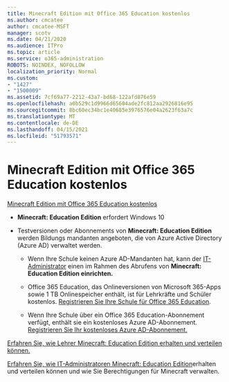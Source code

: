 ```yaml
---
title: Minecraft Edition mit Office 365 Education kostenlos
ms.author: cmcatee
author: cmcatee-MSFT
manager: scotv
ms.date: 04/21/2020
ms.audience: ITPro
ms.topic: article
ms.service: o365-administration
ROBOTS: NOINDEX, NOFOLLOW
localization_priority: Normal
ms.custom:
- "1427"
- "1500009"
ms.assetid: 7cf69a77-2212-43a7-bd68-122afd876e59
ms.openlocfilehash: a0b529c1d9966d65604ade2fc812aa2926816e95
ms.sourcegitcommit: 8bc60ec34bc1e40685e3976576e04a2623f63a7c
ms.translationtype: MT
ms.contentlocale: de-DE
ms.lasthandoff: 04/15/2021
ms.locfileid: "51793571"
---
```

# <a name="minecraft-edition-with-office-365-education-for-free"></a>Minecraft Edition mit Office 365 Education kostenlos

[Minecraft Edition mit Office 365 Education kostenlos](https://docs.microsoft.com/education/windows/get-minecraft-for-education)
  
- **Minecraft: Education Edition** erfordert Windows 10

- Testversionen oder Abonnements von **Minecraft: Education Edition** werden Bildungs mandanten angeboten, die von Azure Active Directory (Azure AD) verwaltet werden.

  - Wenn Ihre Schule keinen Azure AD-Mandanten hat, kann der [IT-Administrator](https://docs.microsoft.com/education/windows/school-get-minecraft) einen im Rahmen des Abrufens von **Minecraft: Education Edition einrichten.**

  - Office 365 Education, das Onlineversionen von Microsoft 365-Apps sowie 1 TB Onlinespeicher enthält, ist für Lehrkräfte und Schüler kostenlos. [Registrieren Sie Ihre Schule für Office 365 Education](https://www.microsoft.com/education/products/office).

  - Wenn Ihre Schule über ein Office 365 Education-Abonnement verfügt, enthält sie ein kostenloses Azure AD-Abonnement. [Registrieren Sie Ihr kostenloses Azure AD-Abonnement.](https://msdn.microsoft.com/library/windows/hardware/mt703369%28v=vs.85%29.aspx)

[Erfahren Sie, wie Lehrer Minecraft: Education Edition erhalten und verteilen können.](https://docs.microsoft.com/education/windows/teacher-get-minecraft)
  
[Erfahren Sie, wie IT-Administratoren Minecraft: Education Edition](https://docs.microsoft.com/education/windows/school-get-minecraft)erhalten und verteilen können und wie Sie Berechtigungen für Minecraft verwalten.